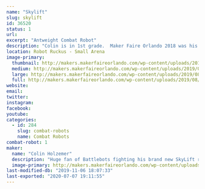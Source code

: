 ```yaml
---
name: "Skylift"
slug: skylift
id: 36520
status: 1
url: 
excerpt: "Antweight Combat Robot"
description: "Colin is in 1st grade.  Maker Faire Orlando 2018 was his first robot fight and Maker Faire 2019 will be his fifth.  This year there are two more bots on the team in addition to SkyLift.  Rainbow Poison (Rylee) and Cliff Flipper (Adam)."
location: Robot Ruckus - Small Arena
image-primary:
  thumbnail: http://makers.makerfaireorlando.com/wp-content/uploads/2019/08/127411-1-150x150.jpg
  medium: http://makers.makerfaireorlando.com/wp-content/uploads/2019/08/127411-1-300x225.jpg
  large: http://makers.makerfaireorlando.com/wp-content/uploads/2019/08/127411-1-1024x768.jpg
  full: http://makers.makerfaireorlando.com/wp-content/uploads/2019/08/127411-1.jpg
website: 
email: 
twitter: 
instagram: 
facebook: 
youtube: 
categories:
  - id: 284
    slug: combat-robots
    name: Combat Robots
combat-robot: 1
maker:
  name: "Colin Holzemer"
  description: "Huge fan of Battlebots fighting his brand new SkyLift robot in the Antweight division.  "
  image-primary: http://makers.makerfaireorlando.com/wp-content/uploads/2018/11/ColinPic.jpg
last-modified-db: "2019-11-06 18:07:33"
last-exported: "2020-07-07 19:11:55"
---
```

